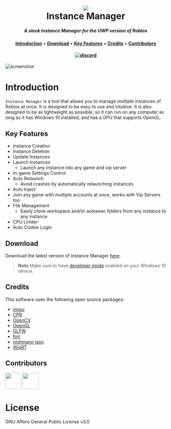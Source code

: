 
<h1 align="center">
  <br>
      <img src="https://i.ibb.co/rp9HkvM/instance-manager.png">
  <br>
    Instance Manager
  <br>
</h1>

<h5 align="center">A sleek Instance Manager for the UWP version of Roblox</h5>

<p align="center">
<a href="#introduction"><b>Introduction</b></a> •
  <a href="#download"><b>Download</b></a> •
  <a href="#key-features"><b>Key Features</b></a> •
  <a href="#credits"><b>Credits</b></a> • 
  <a href="#contributors"><b>Contributors</b></a>
</p>

<h4 align="center">
  <a href="https://discord.gg/hVdMzb7KUn">
    <img src="https://img.shields.io/badge/discord-7289da.svg?style=flat-square" alt="discord">


  </a>
</h4>

![screenshot](https://cdn.discordapp.com/attachments/1145882469900496966/1146221397828435998/Instance_Manager_bkTrF21Mgy.gif)

# Introduction
`Instance Manager` is a tool that allows you to manage multiple instances of Roblox at once. It is designed to be easy to use and intuitive. It is also designed to be as lightweight as possible, so it can run on any computer as long as it has Windows 10 installed, and has a GPU that supports OpenGL.

## Key Features
* Instance Creation
* Instance Deletion
* Update Instances
* Launch Instances
  - Launch any instance into any game and vip server
* In-game Settings Control
* Auto Relaunch
  - Avoid crashes by automatically relaunching instances
* Auto Inject
* Join any game with multiple accounts at once, works with Vip Servers too
* File Management
  - Easily clone workspace and/or autoexec folders from any instance to any instance
* CPU Limiter
* Auto Cookie Login

## Download
Download the latest version of Instance Manager [here](https://example.com).

> **Note**
> Make sure to have [developer mode](https://learn.microsoft.com/en-us/windows/apps/get-started/developer-mode-features-and-debugging) enabled on your Windows 10 device.

## Credits

This software uses the following open source packages:

- [imgui](https://github.com/ocornut/imgui)
- [CPR](https://github.com/libcpr/cpr)
- [OpenCV](https://github.com/opencv/opencv)
- [OpenGL](https://www.opengl.org/)
- [GLFW](https://www.glfw.org/)
- [fmt](https://github.com/fmtlib/fmt)
- [nlohmann json](https://github.com/nlohmann/json)
- [WinRT](https://github.com/microsoft/cppwinrt)

## Contributors

<a href="https://github.com/Sightem"><img src="https://avatars.githubusercontent.com/u/67830794?v=4" width="50" height="50"></a>
<a href="https://github.com/nowilltolife"><img src="https://avatars.githubusercontent.com/u/55301990?v=4" width="50" height="50"></a>

# License
GNU Affero General Public License v3.0
```